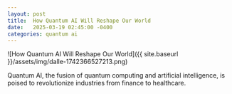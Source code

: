 ```yaml
---
layout: post
title:  How Quantum AI Will Reshape Our World
date:   2025-03-19 02:45:00 -0400
categories: quantum ai
---
```


![How Quantum AI Will Reshape Our World]({{ site.baseurl }}/assets/img/dalle-1742366527213.png)

Quantum AI, the fusion of quantum computing and artificial intelligence, is poised to revolutionize industries from finance to healthcare.

<!-- Add info graph here -->
